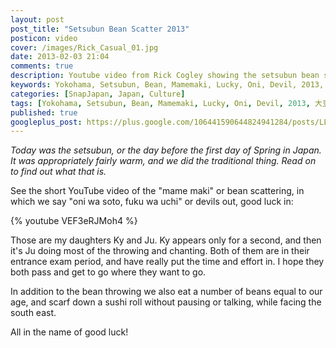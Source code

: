 ```yaml
---
layout: post
post_title: "Setsubun Bean Scatter 2013"
posticon: video
cover: /images/Rick_Casual_01.jpg
date: 2013-02-03 21:04
comments: true
description: Youtube video from Rick Cogley showing the setsubun bean scatter festival in 2013.
keywords: Yokohama, Setsubun, Bean, Mamemaki, Lucky, Oni, Devil, 2013, 大豆, 節分, 豆まき, 鬼は外, 福は内
categories: [SnapJapan, Japan, Culture]
tags: [Yokohama, Setsubun, Bean, Mamemaki, Lucky, Oni, Devil, 2013, 大豆, 節分, 豆まき, 鬼は外, 福は内]
published: true
googleplus_post: https://plus.google.com/106441590644824941284/posts/LLyykmApXoL
---
```


_Today was the setsubun, or the day before the first day of Spring in Japan. It was appropriately fairly warm, and we did the traditional thing. Read on to find out what that is._

<!--more--> 

See the short YouTube video of the "mame maki" or bean scattering, in which we say "oni wa soto, fuku wa uchi" or devils out, good luck in: 

{% youtube VEF3eRJMoh4 %}  

Those are my daughters Ky and Ju. Ky appears only for a second, and then it's Ju doing most of the throwing and chanting. Both of them are in their entrance exam period, and have really put the time and effort in. I hope they both pass and get to go where they want to go. 

In addition to the bean throwing we also eat a number of beans equal to our age, and scarf down a sushi roll without pausing or talking, while facing the south east. 

All in the name of good luck! 

